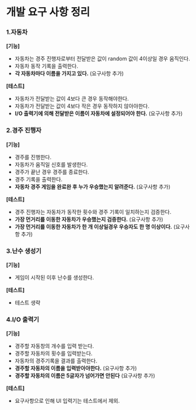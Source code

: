 # 개발 요구 사항 정리

### 1.자동차

**[기능]**
- 자동차는 경주 진행자로부터 전달받은 값이 random 값이 4이상일 경우 움직인다.
- 자동차 동작 기록을 출력한다.
- **각 자동차마다 이름을 가지고 있다.** (요구사항 추가)

**[테스트]**
- 자동차가 전달받는 값이 4보다 큰 경우 동작해야한다.
- 자동차가 전달받는 값이 4보다 작은 경우 동작하지 않아야한다.
- **I/O 출력기에 의해 전달받은 이름이 자동차에 설정되어야 한다.** (요구사항 추가)

### 2.경주 진행자

**[기능]**
- 경주를 진행한다.
- 자동차가 움직일 신호를 발생한다.
- 경주가 끝난 경우 경주를 종료한다.
- 경주 기록을 출력한다.
- **자동차 경주 게임을 완료완 후 누가 우승했는지 알려준다.** (요구사항 추가)

**[테스트]**
- 경주 진행자는 자동차가 동작한 횟수와 경주 기록이 일치하는지 검증한다.
- **가장 먼거리를 이동한 자동차가 우승했는지 검증한다.** (요구사항 추가)
- **가장 먼거리를 이동한 자동차가 한 개 이상일경우 우승자도 한 명 이상이다.** (요구사항 추가)

### 3.난수 생성기
**[기능]**
- 게임이 시작된 이후 난수를 생성한다.

**[테스트]**
- 테스트 생략

### 4.I/O 출력기
**[기능]**
- 경주할 자동창의 개수를 입력 받는다.
- 경주할 자동차의 횟수를 입력받는다.
- 자동차의 경주기록을 결과를 출력한다.
- **경주할 자동차의 이름을 입력받아야한다.** (요구사항 추가)
- **경주할 자동차의 이름은 5글자가 넘어가면 안된다** (요구사항 추가)

**[테스트]**
- 요구사항으로 인해 UI 입력기는 테스트에서 제외.
